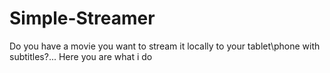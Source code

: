 # Simple-Streamer
Do you have a movie you want to stream it locally to your tablet\phone with subtitles?... Here you are what i do
